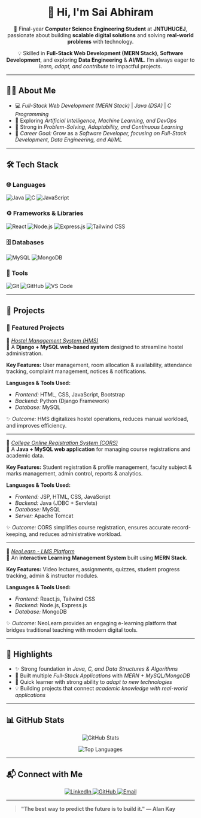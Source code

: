 <h1 align="center">👋 Hi, I'm Sai Abhiram</h1>

<p align="center">
🚀 Final-year <b>Computer Science Engineering Student</b> at <b>JNTUHUCEJ</b>, passionate about building <b>scalable digital solutions</b> and solving <b>real-world problems</b> with technology.
</p>

<p align="center">
💡 Skilled in <b>Full-Stack Web Development (MERN Stack)</b>, <b>Software Development</b>, and exploring <b>Data Engineering</b> & <b>AI/ML</b>.  
I’m always eager to <i>learn, adapt, and contribute</i> to impactful projects.
</p>

---

## 🧑‍💻 About Me

- 💻 *Full-Stack Web Development (MERN Stack)* | *Java (DSA)* | *C Programming*  
- 🤖 Exploring *Artificial Intelligence, Machine Learning, and DevOps*  
- 🧠 Strong in *Problem-Solving, Adaptability, and Continuous Learning*  
- 🎯 *Career Goal:* Grow as a *Software Developer, focusing on Full-Stack Development, Data Engineering, and AI/ML*  

---

## 🛠 Tech Stack  

### 🌐 Languages  
<div>
  <img src="https://img.shields.io/badge/Java-007396?style=for-the-badge&logo=openjdk&logoColor=white" alt="Java" />
  <img src="https://img.shields.io/badge/C-00599C?style=for-the-badge&logo=c&logoColor=white" alt="C" />
  <img src="https://img.shields.io/badge/JavaScript-F7DF1E?style=for-the-badge&logo=javascript&logoColor=black" alt="JavaScript" />
</div>  

### ⚙ Frameworks & Libraries  
<div>
  <img src="https://img.shields.io/badge/React-61DAFB?style=for-the-badge&logo=react&logoColor=black" alt="React" />
  <img src="https://img.shields.io/badge/Node.js-339933?style=for-the-badge&logo=nodedotjs&logoColor=white" alt="Node.js" />
  <img src="https://img.shields.io/badge/Express.js-404D59?style=for-the-badge" alt="Express.js" />
  <img src="https://img.shields.io/badge/TailwindCSS-38B2AC?style=for-the-badge&logo=tailwind-css&logoColor=white" alt="Tailwind CSS" />
</div>  

### 🗄 Databases  
<div>
  <img src="https://img.shields.io/badge/MySQL-4479A1?style=for-the-badge&logo=mysql&logoColor=white" alt="MySQL" />
  <img src="https://img.shields.io/badge/MongoDB-4EA94B?style=for-the-badge&logo=mongodb&logoColor=white" alt="MongoDB" />
</div>  

### 🔧 Tools  
<div>
  <img src="https://img.shields.io/badge/Git-F05032?style=for-the-badge&logo=git&logoColor=white" alt="Git" />
  <img src="https://img.shields.io/badge/GitHub-181717?style=for-the-badge&logo=github&logoColor=white" alt="GitHub" />
  <img src="https://img.shields.io/badge/VS_Code-007ACC?style=for-the-badge&logo=visual-studio-code&logoColor=white" alt="VS Code" />
</div>

---

## 📌 Projects  

### 🚀 Featured Projects  
<div>

🔗 [*Hostel Management System (HMS)*](https://github.com/your-github-username/HMS)  
📌 A **Django + MySQL web-based system** designed to streamline hostel administration.  

**Key Features:** User management, room allocation & availability, attendance tracking, complaint management, notices & notifications.  

**Languages & Tools Used:**  
- *Frontend:* HTML, CSS, JavaScript, Bootstrap  
- *Backend:* Python (Django Framework)  
- *Database:* MySQL  

✨ *Outcome:* HMS digitalizes hostel operations, reduces manual workload, and improves efficiency.  

---

🔗 [*College Online Registration System (CORS)*](https://github.com/your-github-username/CORS)  
📌 A **Java + MySQL web application** for managing course registrations and academic data.  

**Key Features:** Student registration & profile management, faculty subject & marks management, admin control, reports & analytics.  

**Languages & Tools Used:**  
- *Frontend:* JSP, HTML, CSS, JavaScript  
- *Backend:* Java (JDBC + Servlets)  
- *Database:* MySQL  
- *Server:* Apache Tomcat  

✨ *Outcome:* CORS simplifies course registration, ensures accurate record-keeping, and reduces administrative workload.  

---

🔗 [*NeoLearn - LMS Platform*](https://github.com/your-github-username/NeoLearn)  
📌 An **interactive Learning Management System** built using **MERN Stack**.  

**Key Features:** Video lectures, assignments, quizzes, student progress tracking, admin & instructor modules.  

**Languages & Tools Used:**  
- *Frontend:* React.js, Tailwind CSS  
- *Backend:* Node.js, Express.js  
- *Database:* MongoDB  

✨ *Outcome:* NeoLearn provides an engaging e-learning platform that bridges traditional teaching with modern digital tools.  

</div>


---

## 🌟 Highlights  

- ✨ Strong foundation in *Java, C, and Data Structures & Algorithms*  
- 🚀 Built multiple *Full-Stack Applications* with *MERN + MySQL/MongoDB*  
- 🌱 Quick learner with strong ability to *adapt to new technologies*  
- 💡 Building projects that connect *academic knowledge with real-world applications*  

---

## 📊 GitHub Stats  

<p align="center">
  <img src="https://github-readme-stats.vercel.app/api?username=your-github-username&show_icons=true&theme=radical&hide_border=true" alt="GitHub Stats" />
</p>

<p align="center">
  <img src="https://github-readme-stats.vercel.app/api/top-langs/?username=your-github-username&layout=compact&theme=radical&hide_border=true" alt="Top Languages" />
</p>

---

## 📬 Connect with Me  

<div align="center">
  <a href="https://www.linkedin.com/in/your-linkedin/" target="_blank">
    <img src="https://img.shields.io/badge/LinkedIn-0A66C2?style=for-the-badge&logo=linkedin&logoColor=white" alt="LinkedIn" />
  </a>
  <a href="https://github.com/your-github-username" target="_blank">
    <img src="https://img.shields.io/badge/GitHub-181717?style=for-the-badge&logo=github&logoColor=white" alt="GitHub" />
  </a>
  <a href="mailto:your-email@example.com">
    <img src="https://img.shields.io/badge/Email-D14836?style=for-the-badge&logo=gmail&logoColor=white" alt="Email" />
  </a>
</div>

---

> **"The best way to predict the future is to build it." — Alan Kay**
